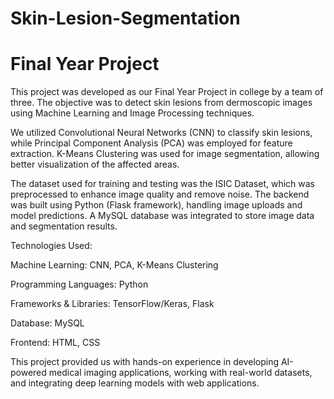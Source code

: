 # Skin-Lesion-Segmentation
# Final Year Project

This project was developed as our Final Year Project in college by a team of three. The objective was to detect skin lesions from dermoscopic images using Machine Learning and Image Processing techniques.

We utilized Convolutional Neural Networks (CNN) to classify skin lesions, while Principal Component Analysis (PCA) was employed for feature extraction. K-Means Clustering was used for image segmentation, allowing better visualization of the affected areas.

The dataset used for training and testing was the ISIC Dataset, which was preprocessed to enhance image quality and remove noise. The backend was built using Python (Flask framework), handling image uploads and model predictions. A MySQL database was integrated to store image data and segmentation results.

Technologies Used:

Machine Learning: CNN, PCA, K-Means Clustering

Programming Languages: Python

Frameworks & Libraries: TensorFlow/Keras, Flask

Database: MySQL

Frontend: HTML, CSS

This project provided us with hands-on experience in developing AI-powered medical imaging applications, working with real-world datasets, and integrating deep learning models with web applications.
